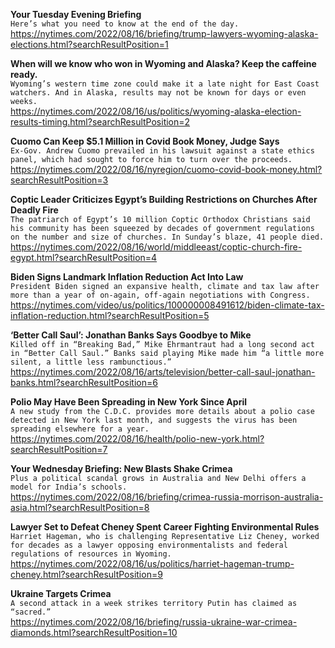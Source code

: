 **Your Tuesday Evening Briefing**\
`Here’s what you need to know at the end of the day.`\
https://nytimes.com/2022/08/16/briefing/trump-lawyers-wyoming-alaska-elections.html?searchResultPosition=1

**When will we know who won in Wyoming and Alaska? Keep the caffeine ready.**\
`Wyoming’s western time zone could make it a late night for East Coast watchers. And in Alaska, results may not be known for days or even weeks.`\
https://nytimes.com/2022/08/16/us/politics/wyoming-alaska-election-results-timing.html?searchResultPosition=2

**Cuomo Can Keep $5.1 Million in Covid Book Money, Judge Says**\
`Ex-Gov. Andrew Cuomo prevailed in his lawsuit against a state ethics panel, which had sought to force him to turn over the proceeds.`\
https://nytimes.com/2022/08/16/nyregion/cuomo-covid-book-money.html?searchResultPosition=3

**Coptic Leader Criticizes Egypt’s Building Restrictions on Churches After Deadly Fire**\
`The patriarch of Egypt’s 10 million Coptic Orthodox Christians said his community has been squeezed by decades of government regulations on the number and size of churches. In Sunday’s blaze, 41 people died.`\
https://nytimes.com/2022/08/16/world/middleeast/coptic-church-fire-egypt.html?searchResultPosition=4

**Biden Signs Landmark Inflation Reduction Act Into Law**\
`President Biden signed an expansive health, climate and tax law after more than a year of on-again, off-again negotiations with Congress.`\
https://nytimes.com/video/us/politics/100000008491612/biden-climate-tax-inflation-reduction.html?searchResultPosition=5

**‘Better Call Saul’: Jonathan Banks Says Goodbye to Mike**\
`Killed off in “Breaking Bad,” Mike Ehrmantraut had a long second act in “Better Call Saul.” Banks said playing Mike made him “a little more silent, a little less rambunctious.”`\
https://nytimes.com/2022/08/16/arts/television/better-call-saul-jonathan-banks.html?searchResultPosition=6

**Polio May Have Been Spreading in New York Since April**\
`A new study from the C.D.C. provides more details about a polio case detected in New York last month, and suggests the virus has been spreading elsewhere for a year.`\
https://nytimes.com/2022/08/16/health/polio-new-york.html?searchResultPosition=7

**Your Wednesday Briefing: New Blasts Shake Crimea**\
`Plus a political scandal grows in Australia and New Delhi offers a model for India’s schools.`\
https://nytimes.com/2022/08/16/briefing/crimea-russia-morrison-australia-asia.html?searchResultPosition=8

**Lawyer Set to Defeat Cheney Spent Career Fighting Environmental Rules**\
`Harriet Hageman, who is challenging Representative Liz Cheney, worked for decades as a lawyer opposing environmentalists and federal regulations of resources in Wyoming.`\
https://nytimes.com/2022/08/16/us/politics/harriet-hageman-trump-cheney.html?searchResultPosition=9

**Ukraine Targets Crimea**\
`A second attack in a week strikes territory Putin has claimed as “sacred.”`\
https://nytimes.com/2022/08/16/briefing/russia-ukraine-war-crimea-diamonds.html?searchResultPosition=10

